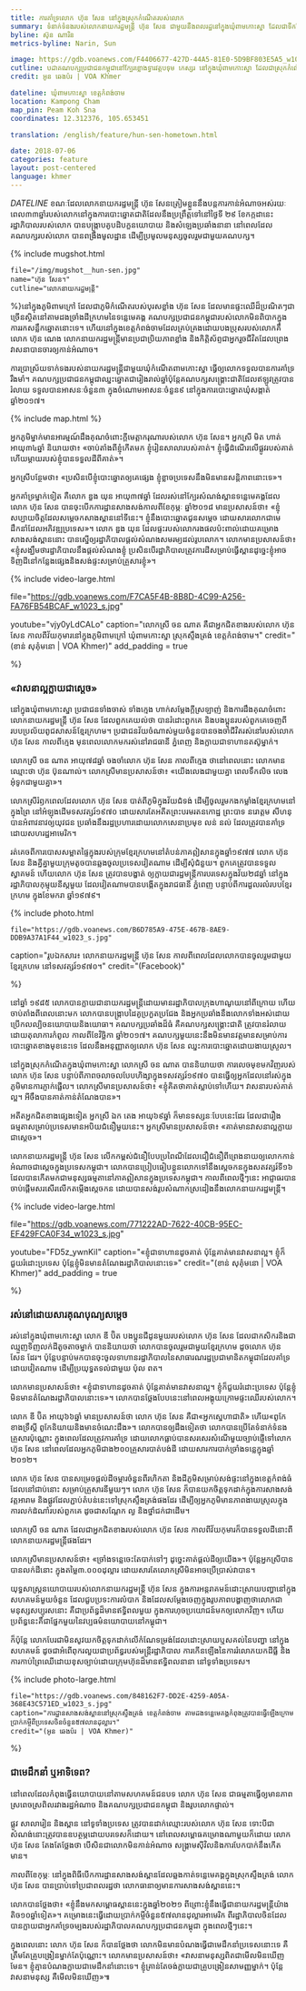 ```yaml
---
title: ការ​គាំទ្រ​លោក ហ៊ុន សែន នៅ​ក្នុង​ស្រុក​កំណើត​របស់​លោក
summary: ទំនាក់​ទំនង​របស់​លោក​នាយករដ្ឋ​មន្ត្រី ហ៊ុន សែន ជាមួយ​នឹង​ពលរដ្ឋ​នៅ​ក្នុង​ឃុំ​ពាមកោះស្នា ដែល​ជា​ទីកន្លែង​កំណើត​របស់​លោក បាន​នាំ​មក​នូវ​ការ​គាំទ្រ​ដ៏​រឹងមាំ​ដល់​គណបក្ស​ប្រជាជន​កម្ពុជា​របស់​លោក។
byline: ស៊ុន ណារិន
metrics-byline: Narin, Sun

image: https://gdb.voanews.com/F4406677-427D-44A5-81E0-5D9BF803E5A5_w1023_s.jpg
cutline: បដា​គណបក្ស​ប្រជាជនកម្ពុជានៅក្បែរ​ខ្លោង​ទ្វារ​វត្ត​បទុម កេស្សរ ​នៅ​ក្នុង​ឃុំ​ពាម​កោះស្នា ដែលជា​ស្រុក​កំណើត​របស់​លោក​នាយករដ្ឋ​មន្ត្រី ហ៊ុន សែន នៅ​ខេត្តកំពង់ចាម។ 
credit: អូន ឆេងប៉រ | VOA Khmer

dateline: ឃុំ​ពាមកោះស្នា ខេត្ត​កំពង់ចាម
location: Kampong Cham
map_pin: Peam Koh Sna
coordinates: 12.312376, 105.653451

translation: /english/feature/hun-sen-hometown.html

date: 2018-07-06
categories: feature
layout: post-centered
language: khmer
---
```



$DATELINE$ ខណៈ​ដែល​លោក​នាយករដ្ឋ​មន្រ្តី​ ហ៊ុន សែន​ ត្រៀម​ខ្លួន​នឹង​បន្ត​ការ​កាន់​អំណាច​អស់​រយៈ​ពេល​៣៣ឆ្នាំ​របស់​លោក​នៅ​ក្នុង​ការ​បោះ​ឆ្នោតជាតិ​ដែល​នឹង​ប្រព្រឹត្ត​ទៅ​នៅ​ថ្ងៃ​ទី ២៩ ខែ​កក្កដានេះ រដ្ឋាភិបាល​របស់​លោក បាន​បង្រ្កាប​គូបដិបក្ខនយោបាយ និង​សំឡេង​ប្រឆាំង​នានា នៅ​ពេល​ដែល​គណបក្ស​របស់​លោក បាន​ពង្រឹង​មូលដ្ឋាន ដើម្បី​ប្រមូល​មនុស្ស​ចូលរួម​ជាមួយ​គណបក្ស។


{% include mugshot.html

	file="/img/mugshot__hun-sen.jpg"
	name="ហ៊ុន សែន។"
	cutline="លោក​នាយក​រដ្ឋមន្ត្រី"

%}នៅ​ក្នុង​ភូមិ​ពាមក្រៅ ដែល​ជា​ភូមិ​​កំណើត​របស់​បុរស​ខ្លាំង ហ៊ុន សែន ដែល​មាន​ផ្ទះ​ឈើ​ដ៏ប្រណិត​ៗ​ជា​ច្រើន​ស្ថិត​នៅ​តាម​ដងច្រាំង​ដី​ក្រហម​នៃ​ទន្លេ​មេគង្គ គណបក្ស​ប្រជាជន​កម្ពុជា​របស់​លោក​មិន​ពិបាក​ក្នុង​ការ​រក​សន្លឹក​ឆ្នោត​នោះ​ទេ។ ហើយ​នៅ​ក្នុង​ខេត្ត​កំពង់ចាម​ ដែល​គ្រប់គ្រង​ដោយ​បងប្រុស​របស់​លោក​គឺ​លោក​ ហ៊ុន ណេង លោក​នាយករដ្ឋ​មន្រ្តី​មាន​ប្រជាប្រិយភាព​ខ្លាំង និង​កិត្តិស័ព្ទ​ជា​អ្នក​រួច​ជីវិត​ដែល​ព្រេង​វាសនា​បាន​ចារ​ឲ្យ​កាន់​អំណាច។

ការ​ប្រាស្រ័យ​ទាក់ទង​របស់​​នាយករដ្ឋ​មន្រ្តី​ជាមួយ​ឃុំ​កំណើត​ពាមកោះស្នា ធ្វើ​ឲ្យ​លោក​ទទួល​បាន​ការ​គាំទ្រ​រឹង​មាំ​។ គណបក្ស​ប្រជាជន​កម្ពុជា​ឈ្នះ​ឆ្នោត​ជា​រៀង​រាល់​ឆ្នាំ​ ប៉ុន្តែ​គណបក្ស​សង្គ្រោះជាតិ​ដែល​ឥឡូវ​ត្រូវ​បាន​រំលាយ ទទួល​បាន​អាសនៈ​ចំនួន៣ ​ក្នុង​ចំណោម​អាសនៈ​ចំនួន​៩ នៅ​ក្នុង​ការ​បោះឆ្នោត​ឃុំសង្កាត់​ឆ្នាំ២០១៧។



{% include map.html %}



អ្នក​ភូមិ​ម្នាក់​មាន​អារម្មណ៍​ដឹង​គុណចំពោះ​ក្តី​មេត្តា​ករុណា​របស់​លោក​ ហ៊ុន សែន។ អ្នក​ស្រី មិត ហាត់ អាយុ​៣៤ឆ្នាំ និយាយ​ថា៖ «ចាប់​តាំង​ពី​ខ្ញុំ​កើត​មក ខ្ញុំ​រៀន​សាលា​របស់​គាត់។ ខ្ញុំ​ធ្វើ​ដំណើរ​លើ​ផ្លូវ​របស់​គាត់ ហើយ​ម្តាយ​របស់​ខ្ញុំ​បាន​​ទទួល​ដី​ពី​គាត់»។ 

អ្នក​ស្រី​បន្ថែម​ថា៖ «ប្រសិន​បើ​ខ្ញុំ​បោះឆ្នោត​ឲ្យ​គេ​ផ្សេង ខ្ញុំ​ខ្លាច​ប្រទេស​នឹង​មិន​មាន​សន្តិភាព​នោះ​ទេ»។

​អ្នក​គាំទ្រ​ម្នាក់​ទៀត គឺ​លោក ឌួង​ យុន អាយុ​៣៧ឆ្នាំ ដែល​រស់​នៅ​ក្បែ​រសំណង់​ស្ពាន​ទន្លេ​មេគង្គ​ដែល លោក ហ៊ុន សែន​ បាន​ចុះ​បើក​ការ​ដ្ឋាន​សាងសង់​កាល​ពី​ខែកុម្ភៈ ឆ្នាំ​២០១៨ មាន​ប្រសាសន៍​ថា៖ «ខ្ញុំ​សប្បាយ​ចិត្ត​ដែល​សម្តេច​កសាង​ស្ពាន​នៅ​ទីនេះ។ ខ្ញុំ​នឹង​បោះឆ្នោត​ជូន​សម្តេច ដោយសារ​លោក​ជា​មេដឹកនាំ​ដែល​អភិវឌ្ឍ​ប្រទេស»។
លោក ឌួង យុន ដែល​ផ្ទះ​របស់​លោក​រង​ផល​ប៉ះពាល់​ដោយ​គម្រោង​សាងសង់​ស្ពាន​នោះ បាន​ស្នើ​ឲ្យរដ្ឋាភិបាល​ផ្តល់​សំណង​សមរម្យ​ដល់​រូប​លោក។
លោក​មាន​ប្រសាសន៍​ថា៖ «ខ្ញុំ​សង្ឃឹម​ថា​រដ្ឋាភិបាល​នឹង​ផ្តល់​សំណង​ខ្ញុំ ប្រសិន​បើ​រដ្ឋាភិបាល​​ត្រូវ​ការ​ដី​សម្រាប់​ធ្វើ​ស្ពាន ​ដូច្នេះ​ខ្ញុំ​អាច​ទិញ​ដី​នៅ​កន្លែង​ផ្សេងនិង​សង់​ផ្ទះ​សម្រាប់​គ្រួសារ​ខ្ញុំ»។
 

{% include video-large.html 

file="https://gdb.voanews.com/F7CA5F4B-8B8D-4C99-A256-FA76FB54BCAF_w1023_s.jpg"

youtube="vjy0yLdCALo"
caption="លោកស្រី ចន ណាត គឺជា​អ្នក​ជិត​ខាង​របស់លោក ​ហ៊ុន សែន កាលពី​វ័យ​កុមារ​នៅ​ក្នុង​ភូមិ​ពាមក្រៅ ឃុំពាមកោះស្នា ស្រុក​ស្ទឹងត្រង់ ខេត្ត​កំពង់ចាម។"
credit="(ខាន់ សុគុំមនោ | VOA Khmer)"
add_padding = true

%}

### «វាសនាល្អក្លាយជាសេ្តច‍» ###


នៅ​ក្នុង​ឃុំ​ពាម​កោះស្នា ប្រជាជន​ទាំង​ចាស់ ទាំង​ក្មេង ហាក់​សម្តែង​ក្តី​ស្រឡាញ់ និង​ការ​ដឹង​គុណ​ចំពោះ​លោក​នាយករដ្ឋមន្រ្តី ហ៊ុន សែន ដែល​ពួកគេ​យល់​ថា បាន​រំដោះ​ពួកគេ និង​បងប្អូន​របស់​ពួកគេ​ចេញ​ពី​របប​ប្រល័យពូជសាសន៍​​ខ្មែរ​ក្រហម។ ប្រជាជន​វ័យ​ចំណាស់​មួយ​ចំនួន​បាន​ចង​ចាំ​ជីវិត​​រស់​នៅ​របស់​លោក ហ៊ុន សែន កាល​ពី​ក្មេង មុន​ពេល​លោក​មក​រស់​នៅ​រាជធានី​ ភ្នំពេញ និង​ក្លាយ​ជា​ទាហាន​តស៊ូ​ម្នាក់។

លោក​ស្រី ចន ណាត អាយុ​៧៨ឆ្នាំ ចង​ចាំ​លោក ហ៊ុន សែន ​កាល​ពី​ក្មេង ថានៅ​ពេល​នោះ ​លោក​​មាន​ឈ្មោះថា ហ៊ុន ប៊ុន​ណាល់។ លោក​ស្រី​មាន​ប្រសាសន៍​ថា៖ «យើង​លេង​ជាមួយ​គ្នា ពេល​ទឹក​លិច លេង​អុំទូក​ជាមួយ​គ្នា»។

លោកស្រី​រំឭក​ពេល​ដែលលោក​ ហ៊ុន សែន បាត់​ពី​ភូមិ​ក្នុង​វ័យ​ជំទង់ ដើម្បី​ចូល​រួម​កង​កម្លាំង​ខ្មែរ​ក្រហម​នៅ​ក្នុង​ព្រៃ នៅ​​អំឡុង​ដើម​ទសវត្សរ៍​​១៩៧០ ដោយសារ​តែ​អតីត​ព្រះ​បរម​រតនកោដ្ឋ ព្រះ​បាទ ​នរោត្តម សីហនុ បាន​អំពាវនាវ​ឲ្យ​យុវជន ប្រឆាំង​នឹង​រដ្ឋប្រហារ​ដោយ​លោក​សេនា​ប្រមុខ ​លន់ នល់ ដែល​ត្រូវ​បាន​គាំទ្រ​ដោយ​សហរដ្ឋ​អាមេរិក។ 

រត់​គេច​ពី​ការ​បោស​សម្អាត​ផ្ទៃក្នុង​របស់​ក្រុម​ខ្មែរ​ក្រហម​នៅ​តំបន់ភាគ​ឦសាន​ក្នុង​ឆ្នាំ​១៩៧៧ លោក ហ៊ុន សែន និង​គ្នីគ្នា​មួយ​ក្រុម​តូច​​បាន​ឆ្លង​ចូល​ប្រទេស​វៀតណាម ដើម្បី​សុំ​ជំនួយ។ ពួកគេ​ត្រូវ​បាន​ទទួល​ស្វាគមន៍ ហើយលោក​ ហ៊ុន​ សែន​ ត្រូវ​បាន​បង្ហាត់ ឲ្យ​​ក្លាយជា​រដ្ឋ​មន្រ្តី​ការបរទេស​ក្នុង​វ័យ២៨ឆ្នាំ នៅ​ក្នុង​រដ្ឋាភិបាល​កុម្មុយនីស្ត​មួយ ​ដែល​វៀតណាម​បាន​បង្កើត​ក្នុង​រាជធានី ​ភ្នំពេញ បន្ទាប់​ពី​ការ​ដួល​រលំ​របប​ខ្មែរ​ក្រហម ក្នុង​ខែមករា ឆ្នាំ​១៩៧៩។


{% include photo.html 

	file="https://gdb.voanews.com/B6D785A9-475E-467B-8AE9-DDB9A37A1F44_w1023_s.jpg"
caption="រូបឯកសារ៖ លោក​នាយករដ្ឋមន្ត្រី ហ៊ុន សែន កាលពីពេលដែលលោកបានចូលរួមជាមួយខ្មែរក្រហម នៅទសវត្សរ៍១៩៧០។"
credit="(Facebook)"

%}



នៅ​ឆ្នាំ ​១៩៨៥ លោក​បាន​ក្លាយជា​នាយករដ្ឋ​មន្រ្តី​ដោយ​មាន​រដ្ឋាភិបាល​ក្រុង​ហាណូយ​នៅ​ពី​ក្រោយ ហើយ​ចាប់​តាំង​ពី​ពេល​នោះ​មក លោក​បាន​បង្រ្កាប​ដៃគូ​ប្រកួត​ប្រជែង និង​អ្នក​ប្រឆាំងនឹង​​លោក​ទាំង​អស់ ​ដោយប្រើ​កល​​ល្បិច​នយោបាយ​និង​យោធា។ គណបក្ស​ប្រឆាំង​ដ៏​ធំ គឺ​គណបក្ស​សង្គ្រោះជាតិ ត្រូវ​បាន​រំលាយ​ដោយ​តុលាការ​កំពូល កាល​ពី​ខែ​វិច្ឆិកា ឆ្នាំ​២០១៧។ គណបក្ស​មួយ​នេះ​នឹង​មិន​មាន​វត្តមាន​សម្រាប់​ការ​បោះឆ្នោត​ខាងមុខ​នេះ​ទេ ដែល​​នឹង​អនុញ្ញាត​ឲ្យ​លោក ហ៊ុន សែន ឈ្នះ​ការ​បោះឆ្នោត​ដោយ​ងាយស្រួល។

នៅ​ក្នុង​ស្រុក​កំណើត​​ក្នុង​ឃុំ​ពាម​កោះស្នា លោក​ស្រី ចន ណាត​ បាន​និយាយ​ថា​ ការ​លេច​មុខ​មក​វិញ​របស់លោក ហ៊ុន សែន បន្ទាប់​ពី​ភាព​ចលាចល​បែប​ហិង្សា​ក្នុង​ទសវត្សរ៍​១៩៧០ បាន​ធ្វើ​ឲ្យ​អ្នក​ដែល​នៅ​រស់​ក្នុង​ភូមិ​មាន​ការភ្ញាក់​ផ្អើល។ លោក​ស្រី​មាន​ប្រសាសន៍​ថា៖ «ខ្ញុំ​គិត​ថា​គាត់​ស្លាប់​ទៅ​ហើយ។ វាសនា​របស់​គាត់​ល្អ។ អីចឹង​បាន​គាត់​កាន់​តំណែង​បាន»។

អតីត​អ្នក​ជិតខាង​ផ្សេង​ទៀត​ អ្នក​ស្រី ឯក តេង អាយុ​៦៩​ឆ្នាំ ក៏​មាន​ទស្សនៈ​បែប​នេះដែរ ដែល​ជា​រឿង​ធម្មតា​សម្រាប់​ប្រទេស​មាន​អបិយជំនឿ​​មួយ​នេះ​។ អ្នក​ស្រី​មាន​ប្រសាសន៍​ថា៖ «គាត់​មាន​វាសនា​ល្អ​ក្លាយ​ជា​ស្តេច»។

លោក​នាយករដ្ឋមន្រ្តី ហ៊ុន សែន លើក​កម្ពស់​ជំនឿ​បែប​ប្រពៃណី​ ដែល​ជឿ​ជំនឿ​ពី​ព្រេង​នាយ​ឲ្យ​លោក​កាន់​អំណាច​ជា​ស្តេច​ក្នុង​ប្រទេស​កម្ពុជា។ លោក​បាន​ប្រៀប​ធៀប​ខ្លួន​លោក​ទៅ​នឹង​សេ្តចកន​ក្នុង​សតវត្សរ៍ទី​១៦ ដែល​បាន​កើត​មក​ជា​មនុស្ស​ធម្មតា​នៅ​ភាគឦសាន​ក្នុង​ប្រទេស​កម្ពុជា។ កាលពី​ពេលថ្មីៗ​នេះ អាជ្ញាធរ​បាន​ចាប់​ផ្តើម​សរសើរ​លើក​តម្កើងស្តេច​កន ដោយ​បាន​សង់​រូបសំណាក​ស្រដៀង​នឹង​លោក​នាយករដ្ឋ​មន្រ្តី។



{% include video-large.html 

file="https://gdb.voanews.com/771222AD-7622-40CB-95EC-EF429FCA0F34_w1023_s.jpg"

youtube="FD5z_ywnKiI"
caption="«ខ្ញុំ​ជា​ទាហាន​ដូច​គាត់​ ប៉ុន្តែ​គាត់​មាន​វាសនា​ល្អ។ ខ្ញុំ​ក៏​ជួយ​រំដោះ​ប្រទេស ប៉ុន្តែ​ខ្ញុំ​មិន​មាន​តំណែង​រដ្ឋាភិបាល​នោះ​ទេ»"
credit="(ខាន់ សុគុំមនោ | VOA Khmer)"
add_padding = true

%}



### រស់នៅដោយសារគុណបុណ្យសម្តេច ###

រស់​នៅ​ក្នុង​ឃុំ​ពាម​កោះ​ស្នា លោក ឌី ប៊ិត បងប្អូន​ជីដូន​មួយ​របស់​លោក​​ ហ៊ុន សែន ដែល​ជា​កសិករ​និង​ជាឈ្មួញ​ទិញ​លក់​ដី​តូចតាច​ម្នាក់ បាន​និយាយ​ថា ​លោក​បាន​ចូល​រួម​ជាមួយ​ខ្មែរក្រហម ដូច​លោក ហ៊ុន សែន ដែរ។ ប៉ុន្តែ​បន្ទាប់​មក​បាន​ចុះ​ចូល​ទាហាន​រដ្ឋាភិបាល​នៃ​សាធារណរដ្ឋ​ប្រជាមានិត​កម្ពុជា​ដែល​គាំទ្រ​ដោយ​វៀតណាម ដើម្បី​ប្រយុទ្ធ​តទល់​ជាមួយ​ ប៉ុល ពត។

លោក​មាន​ប្រសាសន៍​ថា៖ «ខ្ញុំ​ជា​ទាហាន​ដូច​គាត់​ ប៉ុន្តែ​គាត់​មាន​វាសនា​ល្អ។ ខ្ញុំ​ក៏​ជួយ​រំដោះ​ប្រទេស ប៉ុន្តែ​ខ្ញុំ​មិន​មាន​តំណែង​រដ្ឋាភិបាល​នោះ​ទេ»។ លោក​បាន​ថ្លែង​បែប​នេះ​នៅ​ពេល​អង្គុយ​ក្រោម​ផ្ទះ​ឈើ​របស់​លោក។

លោក ឌី ប៊ិត​ អាយុ​៦៦​ឆ្នាំ មាន​ប្រសាសន៍​ថា លោក ហ៊ុន សែន​ គឺ​ជា«អ្នកស្នេហាជាតិ»​ ហើយ​​ «ពូកែ​ខាង​ទ្រឹស្តី ពូកែ​និយាយ​និង​មាន​ចំណេះ​ដឹង»។ លោក​បាន​ឲ្យ​ដឹង​ទៀត​ថា លោក​បាន​ប្រើ​តែ​ទំនាក់ទំនង​គ្រួសារ​ប៉ុណ្ណោះ ក្នុង​ពេល​ដែល​ត្រូវ​ការ​គាំទ្រ ដោយ​លោក​ធ្លាប់​​បាន​សរសេរ​សំណើ​មួយ​ច្បាប់​ផ្ញើ​ទៅ​លោក ហ៊ុន សែន នៅ​ពេល​ដែល​​អ្នក​ភូមិ​ជាង​២០០​គ្រួសារ​បាត់បង់​ដី ដោយសារ​ការ​បាក់​ច្រាំង​ទន្លេ​ក្នុង​ឆ្នាំ​២០១២។

លោក ហ៊ុន​​ សែន បានសម្រេច​​ផ្តល់​ដី​ចម្ការ​ចំនួន​​ពីរហិកតា និង​ដី​ភូមិ​​សម្រាប់​សង់​ផ្ទះនៅ​ក្នុង​ខេត្ត​កំពង់ធំ ដែល​នៅ​ជាប់​នោះ ​សម្រាប់​គ្រួសារ​នីមួយៗ​​។ លោក ហ៊ុន សែន ក៏​បាន​យក​ចិត្ត​ទុក​ដាក់​ក្នុង​ការ​​សាងសង់​វត្តអារាម និង​ផ្លូវ​​ដែល​ភ្ជាប់​​តំបន់​នេះ​ទៅ​ស្រុក​ស្ទឹងត្រង់​​ផង​ដែរ ដើម្បី​ឲ្យ​អ្នក​ភូមិ​​មាន​ភាព​ងាយស្រួល​ក្នុង​ការ​លក់​ដំណាំ​របស់​ពួកគេ ​ដូចជា​សណ្តែក​ ល្ង និងថ្នាំជក់​ជា​ដើម​។

លោក​ស្រី ចន​ ណាត ដែល​ជា​អ្នកជិត​ខាង​របស់លោក ​ហ៊ុន សែន កាលពី​វ័យ​កុមារ​ ក៏​បាន​ទទួល​ដី​នោះ​ពី​​លោក​នាយករដ្ឋមន្រ្តី​ផង​ដែរ។

លោកស្រី​មាន​ប្រសាសន៍​ថា៖ «ច្រាំង​ទន្លេ​ចេះ​តែ​បាក់​ទៅៗ ដូច្នេះ​គាត់​ផ្តល់​ដី​ឲ្យ​យើង»។ ប៉ុន្តែ​អ្នក​ស្រី​បាន​បាន​លក់​ដីនោះ ក្នុង​តម្លៃ​៣.០០០​ដុល្លារ ដោយសារ​តែ​លោកស្រី​មិន​អាច​ប្រើប្រាស់​វា​បាន។ 

យុទ្ធសាស្ត្រ​នយោបាយ​របស់​លោក​នាយករដ្ឋមន្ត្រី ហ៊ុន សែន ក្នុង​ការ​អន្តរាគមន៍​ដោះស្រាយ​បញ្ហា​នៅក្នុង​សហគមន៍​មួយ​ចំនួន ដែល​ជួប​ប្រទះ​ការ​លំបាក និង​ដែល​សម្តែង​ចេញ​ក្នុងរូបភាព​បង្ហាញថាលោកជាមនុស្ស​សប្បុរសនោះ ​គឺជា​ប្រព័ន្ធ​ដ៏​មាន​ឥទ្ធិពលមួយ ក្នុង​ការហុច​ប្រយោជន៍មកឲ្យ​លោក​វិញ។ ហើយ​ប្រព័ន្ធ​នេះគឺជា​ផ្នែក​មួយ​នៃ​វប្បធម៌នយោបាយ​នៅ​កម្ពុជា។ ​

ក៏ប៉ុន្តែ លោក​បែរជា​មិន​សូវ​យក​ចិត្ត​ទុក​ដាក់​លើ​កំណែទម្រង់​ដែល​ដោះស្រាយ​ឬស​គល់​នៃ​បញ្ហា នៅក្នុង​សហគមន៍ ដូច​ជាអំពើពុករលួយជាប្រព័ន្ធរបស់មន្ត្រីរដ្ឋាភិបាល ការកើន​ឡើង​នៃ​ការ​រំលោភ​យក​ដីធ្លី និងការកាប់​ព្រៃឈើ​ដោយ​ខុសច្បាប់​ដោយក្រុមហ៊ុនដ៏​មាន​ឥទ្ធិពល​នានា នៅ​ទូទាំង​ប្រទេស។ 





{% include photo-large.html 

	file="https://gdb.voanews.com/848162F7-DD2E-4259-A05A-368E43C571ED_w1023_s.jpg"
	caption="ការដ្ឋានសាងសង់​ស្ពាន​នៅស្រុកស្ទឹងត្រង់ ខេត្តកំពង់ចាម តាមដងទន្លេមេគង្គកំពុង​ត្រូវបាន​ធ្វើឡើង​ក្រោម​ប្រាក់កម្ចីពីប្រទេស​ចិនចំនួន​៥៧លានដុល្លារ។"
	credit="(អូន ឆេងប៉រ | VOA Khmer)"
%}




### ជា​មេដឹកនាំ ឬអាទិទេព? ###

នៅ​ពេល​ដែល​កំពុង​ធ្វើ​នយោបាយ​នៅ​តាម​សហគមន៍​ជនបទ​ លោក ហ៊ុន សែន ជា​ធម្មតា​ ធ្វើ​ឲ្យ​មាន​ភាព​ស្រពេចស្រពិល​រវាង​រដ្ឋ​អំណាច និង​គណបក្ស​ប្រជាជន​កម្ពុជា និង​រូប​លោក​ផ្ទាល់។

ផ្លូវ​ សាលា​រៀន និង​ស្ពាន នៅ​​ទូទាំង​ប្រទេស ត្រូវ​បាន​ដាក់ឈ្មោះ​របស់​លោក​ ហ៊ុន​ សែន ទោះ​បី​ជា​សំណង់​នោះ​ត្រូវ​បាន​ឧបត្ថម្ភ​ដោយ​បរទេស​ក៏​ដោយ។ នៅ​ពេលសម្ពោធ​​គម្រោង​ណា​មួយ​​ក៏​ដោយ លោក ហ៊ុន សែន តែង​តែ​ថ្លែង​ថា បើ​សិន​ជា​លោក​មិន​កាន់​អំណាច សង្គ្រាម​ស៊ីវិល​និង​ការ​បែក​បាក់​នឹង​កើត​មាន។
 
កាលពី​ខែ​កុម្ភៈ នៅ​ក្នុង​ពិធី​បើក​ការ​ដ្ឋាន​សាងសង់​ស្ពាន​ដែល​ឆ្លង​កាត់​ទន្លេ​មេគង្គ​ក្នុង​ស្រុក​ស្ទឹងត្រង់ លោក ហ៊ុន សែន​ បាន​ប្រាប់​ទៅ​ប្រជាពលរដ្ឋ​ថា​ លោក​​ធានា​ឲ្យ​មាន​ការ​សាងសង់​ស្ពាន​នេះ។

លោក​បាន​ថ្លែង​ថា៖ «ខ្ញុំ​នឹង​មក​សម្ពោធ​ស្ពាន​នេះ​ក្នុង​ឆ្នាំ​២០២១ ពី​ព្រោះ​ខ្ញុំ​នឹង​ធ្វើ​ជា​នាយករដ្ឋមន្រ្តី​យ៉ាង​តិច​១០​ឆ្នាំ​ទៀត»។ 
គម្រោង​នេះ​ធ្វើ​ដោយ​ប្រាក់​កម្ចី​ចំនួន​៥៧លាន​ដុល្លារ​អាមេរិក ពី​រដ្ឋាភិបាល​ចិន ​ដែលបាន​ក្លាយ​ជា​អ្នក​គាំទ្រ​ចម្បង​របស់​រដ្ឋាភិបាល​គណបក្ស​ប្រជាជន​កម្ពុជា ក្នុង​ពេល​ថ្មីៗនេះ។ 

ក្នុង​ពេល​នោះ លោក ហ៊ុន សែន ក៏​បាន​ថ្លែង​ថា លោក​មិន​មាន​បំណង​ធ្វើ​ជា​មេដឹកនាំ​ប្រទេស​នោះ​ទេ គឺ​ត្រឹមតែ​គ្រូ​បង្រៀន​ម្នាក់​តែ​ប៉ុណ្ណោះ។ 
លោក​មាន​ប្រសាសន៍​ថា៖ «វាសនា​មនុស្ស​ពិត​ជា​មើល​មិន​ឃើញ​មែន។ ខ្ញុំ​គ្មាន​បំណង​ក្លាយ​ជា​មេដឹកនាំ​នោះ​ទេ។ ខ្ញុំ​គ្រាន់​តែ​ចង់​ក្លាយ​ជា​គ្រូ​បង្រៀន​សាមញ្ញ​ម្នាក់។ ប៉ុន្តែ​វាសនា​មនុស្ស គឺ​មើល​មិន​ឃើញ»៕

